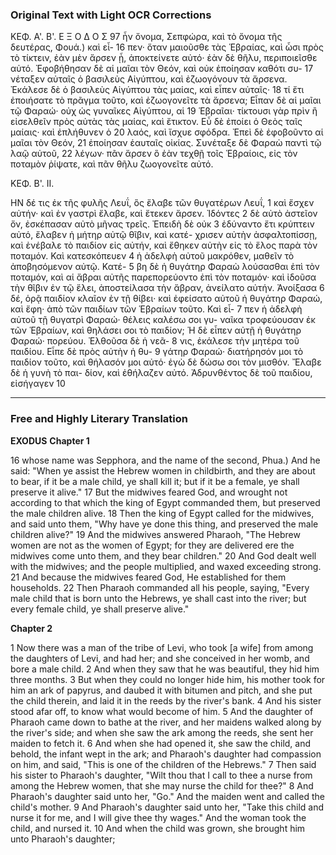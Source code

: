 ### Original Text with Light OCR Corrections

KΕΦ. Α'. Β'. Ε Ξ Ο Δ Ο Σ 97
ἦν ὄνομα, Σεπφώρα, καὶ τὸ ὄνομα τῆς δευτέρας, Φουά.) καὶ εἶ- 16
πεν· ὅταν μαιοῦσθε τὰς Ἑβραίας, καὶ ὦσι πρὸς τὸ τίκτειν, ἐὰν
μὲν ἄρσεν ᾖ, ἀποκτείνετε αὐτό· ἐὰν δὲ θῆλυ, περιποιεῖσθε αὐτό.
Ἐφοβήθησαν δὲ αἱ μαῖαι τὸν Θεόν, καὶ οὐκ ἐποίησαν καθότι συ- 17
νέταξεν αὐταῖς ὁ βασιλεὺς Αἰγύπτου, καὶ ἐζωογόνουν τὰ ἄρσενα.
Ἐκάλεσε δὲ ὁ βασιλεὺς Αἰγύπτου τὰς μαίας, καὶ εἶπεν αὐταῖς· 18
τί ἔτι ἐποιήσατε τὸ πρᾶγμα τοῦτο, καὶ ἐζωογονεῖτε τὰ ἄρσενα;
Εἶπαν δὲ αἱ μαῖαι τῷ Φαραώ· οὐχ ὡς γυναῖκες Αἰγύπτου, αἱ 19
Ἑβραῖαι· τίκτουσι γὰρ πρὶν ἢ εἰσελθεῖν πρὸς αὐτὰς τὰς μαίας,
καὶ ἔτικτον. Εὖ δὲ ἐποίει ὁ Θεὸς ταῖς μαίαις· καὶ ἐπλήθυνεν ὁ 20
λαός, καὶ ἴσχυε σφόδρα. Ἐπεὶ δὲ ἐφοβοῦντο αἱ μαῖαι τὸν Θεόν, 21
ἐποίησαν ἑαυταῖς οἰκίας. Συνέταξε δὲ Φαραὼ παντὶ τῷ λαῷ αὐτοῦ, 22
λέγων· πᾶν ἄρσεν ὃ ἐὰν τεχθῇ τοῖς Ἑβραίοις, εἰς τὸν ποταμὸν
ῥίψατε, καὶ πᾶν θῆλυ ζωογονεῖτε αὐτό.

ΚΕΦ. Β'. ΙΙ.

ΗΝ δέ τις ἐκ τῆς φυλῆς Λευΐ, ὃς ἔλαβε τῶν θυγατέρων Λευΐ, 1
καὶ ἔσχεν αὐτήν· καὶ ἐν γαστρὶ ἔλαβε, καὶ ἔτεκεν ἄρσεν. Ἰδόντες 2
δὲ αὐτὸ ἀστεῖον ὄν, ἐσκέπασαν αὐτὸ μῆνας τρεῖς. Ἐπειδὴ δὲ οὐκ 3
ἐδύναντο ἔτι κρύπτειν αὐτό, ἔλαβεν ἡ μήτηρ αὐτῷ θῖβιν, καὶ κατέ-
χρισεν αὐτὴν ἀσφαλτοπίσσῃ, καὶ ἐνέβαλε τὸ παιδίον εἰς αὐτήν, καὶ
ἔθηκεν αὐτὴν εἰς τὸ ἕλος παρὰ τὸν ποταμόν. Καὶ κατεσκόπευεν 4
ἡ ἀδελφὴ αὐτοῦ μακρόθεν, μαθεῖν τὸ ἀποβησόμενον αὐτῷ. Κατέ- 5
βη δὲ ἡ θυγάτηρ Φαραὼ λούσασθαι ἐπὶ τὸν ποταμόν, καὶ αἱ
ἄβραι αὐτῆς παρεπορεύοντο ἐπὶ τὸν ποταμόν· καὶ ἰδοῦσα τὴν θῖβιν
ἐν τῷ ἕλει, ἀποστείλασα τὴν ἄβραν, ἀνείλατο αὐτήν. Ἀνοίξασα 6
δέ, ὁρᾷ παιδίον κλαῖον ἐν τῇ θίβει· καὶ ἐφείσατο αὐτοῦ ἡ θυγάτηρ
Φαραώ, καὶ ἔφη· ἀπὸ τῶν παιδίων τῶν Ἑβραίων τοῦτο. Καὶ εἶ- 7
πεν ἡ ἀδελφὴ αὐτοῦ τῇ θυγατρὶ Φαραώ· θέλεις καλέσω σοι γυ-
ναῖκα τροφεύουσαν ἐκ τῶν Ἑβραίων, καὶ θηλάσει σοι τὸ παιδίον;
Ἡ δὲ εἶπεν αὐτῇ ἡ θυγάτηρ Φαραώ· πορεύου. Ἐλθοῦσα δὲ ἡ νεᾶ- 8
νις, ἐκάλεσε τὴν μητέρα τοῦ παιδίου. Εἶπε δὲ πρὸς αὐτὴν ἡ θυ- 9
γάτηρ Φαραώ· διατήρησόν μοι τὸ παιδίον τοῦτο, καὶ θήλασόν μοι
αὐτό· ἐγὼ δὲ δώσω σοι τὸν μισθόν. Ἔλαβε δὲ ἡ γυνὴ τὸ παι-
δίον, καὶ ἐθήλαζεν αὐτό. Ἀδρυνθέντος δὲ τοῦ παιδίου, εἰσήγαγεν 10

---

### Free and Highly Literary Translation

**EXODUS**
**Chapter 1**

16 whose name was Sepphora, and the name of the second, Phua.) And he said:
"When ye assist the Hebrew women in childbirth, and they are about to bear,
if it be a male child, ye shall kill it; but if it be a female, ye shall preserve it alive."
17 But the midwives feared God, and wrought not according to that which
the king of Egypt commanded them, but preserved the male children alive.
18 Then the king of Egypt called for the midwives, and said unto them,
"Why have ye done this thing, and preserved the male children alive?"
19 And the midwives answered Pharaoh, "The Hebrew women are not as the women
of Egypt; for they are delivered ere the midwives come unto them, and they bear children."
20 And God dealt well with the midwives; and the people multiplied, and waxed exceeding strong.
21 And because the midwives feared God, He established for them households.
22 Then Pharaoh commanded all his people, saying, "Every male child
that is born unto the Hebrews, ye shall cast into the river;
but every female child, ye shall preserve alive."

**Chapter 2**

1 Now there was a man of the tribe of Levi, who took [a wife]
from among the daughters of Levi, and had her; and she conceived in her womb,
and bore a male child.
2 And when they saw that he was beautiful, they hid him three months.
3 But when they could no longer hide him, his mother took for him an ark of papyrus,
and daubed it with bitumen and pitch, and she put the child therein,
and laid it in the reeds by the river's bank.
4 And his sister stood afar off, to know what would become of him.
5 And the daughter of Pharaoh came down to bathe at the river,
and her maidens walked along by the river's side;
and when she saw the ark among the reeds, she sent her maiden to fetch it.
6 And when she had opened it, she saw the child, and behold,
the infant wept in the ark; and Pharaoh's daughter had compassion on him,
and said, "This is one of the children of the Hebrews."
7 Then said his sister to Pharaoh's daughter, "Wilt thou that I call to thee
a nurse from among the Hebrew women, that she may nurse the child for thee?"
8 And Pharaoh's daughter said unto her, "Go."
And the maiden went and called the child's mother.
9 And Pharaoh's daughter said unto her, "Take this child and nurse it for me,
and I will give thee thy wages." And the woman took the child, and nursed it.
10 And when the child was grown, she brought him unto Pharaoh's daughter;